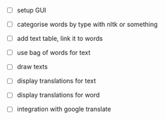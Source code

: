 - [ ] setup GUI
- [ ] categorise words by type with nltk or something
- [ ] add text table, link it to words
- [ ] use bag of words for text
- [ ] draw texts
- [ ] display translations for text
- [ ] display translations for word
- [ ] integration with google translate

